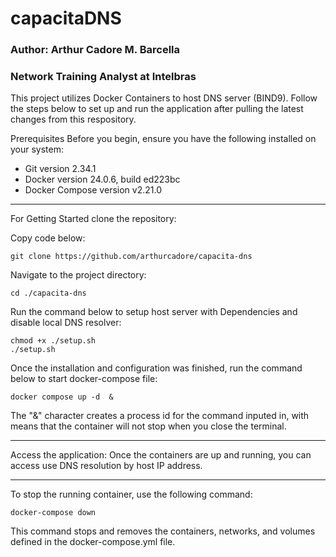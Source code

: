 # capacitaDNS

### Author: Arthur Cadore M. Barcella
### Network Training Analyst at Intelbras

This project utilizes Docker Containers to host DNS server (BIND9).
Follow the steps below to set up and run the application after pulling the latest changes from this respository.

Prerequisites
Before you begin, ensure you have the following installed on your system:

- Git version 2.34.1
- Docker version 24.0.6, build ed223bc
- Docker Compose version v2.21.0

---

For Getting Started clone the repository:

Copy code below: 

```
git clone https://github.com/arthurcadore/capacita-dns
```
Navigate to the project directory:
```
cd ./capacita-dns
```

Run the command below to setup host server with Dependencies and disable local DNS resolver: 

```
chmod +x ./setup.sh
./setup.sh
```

Once the installation and configuration was finished, run the command below to start docker-compose file: 

```
docker compose up -d  & 
```

The "&" character creates a process id for the command inputed in, with means that the container will not stop when you close the terminal. 

---

Access the application:
Once the containers are up and running, you can access use DNS resolution by host IP address. 

---

To stop the running container, use the following command:

```
docker-compose down
```

This command stops and removes the containers, networks, and volumes defined in the docker-compose.yml file.
